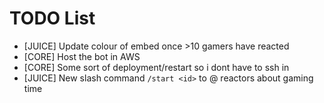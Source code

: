 # TODO List

* [JUICE] Update colour of embed once >10 gamers have reacted
* [CORE] Host the bot in AWS
* [CORE] Some sort of deployment/restart so i dont have to ssh in
* [JUICE] New slash command `/start <id>` to @ reactors about gaming time